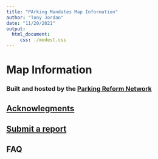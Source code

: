```yaml
---
title: "PArking Mandates Map Information"
author: "Tony Jordan"
date: "11/20/2021"
output: 
  html_document:
     css: ./modest.css
---
```


# Map Information

### Built and hosted by the <a href="https://parkingreform.org" target="_blank">Parking Reform Network</a>

## [Acknowlegments](acknowledgments.html)

## <a href="https://forms.gle/PaYXUP5J7YR1Zi6q6" target="_blank">Submit a report</a>

## FAQ

